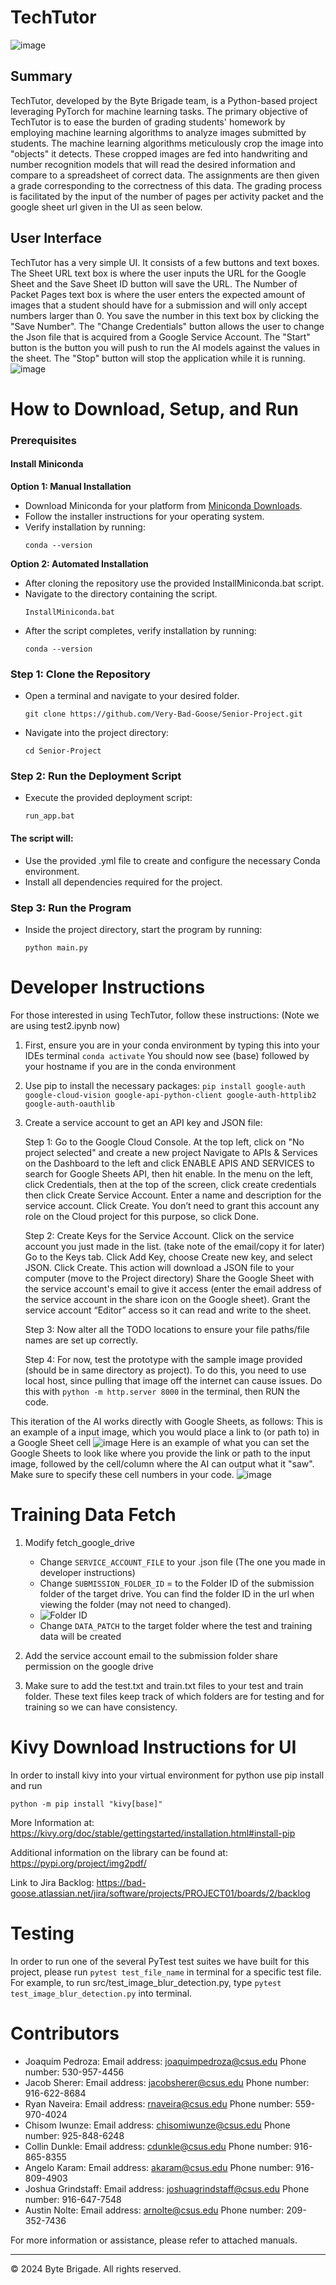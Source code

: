 # TechTutor

![image](https://github.com/Very-Bad-Goose/Senior-Project/assets/71528875/bbd8112f-7414-4646-b828-abc9ef22a103)


## Summary
TechTutor, developed by the Byte Brigade team, is a Python-based project leveraging PyTorch for machine learning tasks. The primary objective of TechTutor is to ease the burden of grading students' homework by employing machine learning algorithms to analyze images submitted by students. The machine learning algorithms meticulously crop the image into "objects" it detects. These cropped images are fed into handwriting and number recognition models that will read the desired information and compare to a spreadsheet of correct data. The assignments are then given a grade corresponding to the correctness of this data. The grading process is facilitated by the input of the number of pages per activity packet and the google sheet url given in the UI as seen below.





## User Interface
TechTutor has a very simple UI. It consists of a few buttons and text boxes. The Sheet URL text box is where the user inputs the URL for the Google Sheet and the Save Sheet ID button will save the URL. The Number of Packet Pages text box is where the user enters the expected amount of images that a student should have for a submission and will only accept numbers larger than 0. You save the number in this text box by clicking the "Save Number". The "Change Credentials" button allows the user to change the Json file that is acquired from a Google Service Account. The "Start" button is the button you will push to run the AI models against the values in the sheet. The "Stop" button will stop the application while it is running.
![image](https://github.com/user-attachments/assets/4fbade32-7dc4-43e9-9bc9-babdcff9fdb7)



# How to Download, Setup, and Run

### Prerequisites

#### Install Miniconda
**Option 1: Manual Installation**
- Download Miniconda for your platform from [Miniconda Downloads](https://docs.conda.io/en/latest/miniconda.html).
- Follow the installer instructions for your operating system.
- Verify installation by running:
  ```
  conda --version
  ```
**Option 2: Automated Installation**
- After cloning the repository use the provided InstallMiniconda.bat script.
- Navigate to the directory containing the script.
  ```
  InstallMiniconda.bat
  ```
- After the script completes, verify installation by running:
  ```
  conda --version
  ```
### Step 1: Clone the Repository
- Open a terminal and navigate to your desired folder.
  ```
  git clone https://github.com/Very-Bad-Goose/Senior-Project.git
  ```
- Navigate into the project directory:
  ```
  cd Senior-Project
  ```
### Step 2: Run the Deployment Script
- Execute the provided deployment script:
  ```
  run_app.bat
  ```
#### The script will:
- Use the provided .yml file to create and configure the necessary Conda environment.
- Install all dependencies required for the project.

### Step 3: Run the Program
- Inside the project directory, start the program by running:
  ```
  python main.py
  ```

# Developer Instructions

For those interested in using TechTutor, follow these instructions: (Note we are using test2.ipynb now)
1. First, ensure you are in your conda environment by typing this into your IDEs terminal
        `conda activate`
   You should now see (base) followed by your hostname if you are in the conda environment
2. Use pip to install the necessary packages:
   ```pip install google-auth google-cloud-vision google-api-python-client google-auth-httplib2 google-auth-oauthlib```
3. Create a service account to get an API key and JSON file:

   Step 1:
        Go to the Google Cloud Console.
        At the top left, click on "No project selected" and create a new project
        Navigate to APIs & Services on the Dashboard to the left and click ENABLE APIS AND SERVICES to search for Google Sheets API, then hit enable.
        In the menu on the left, click Credentials, then at the top of the screen, click create credentials then
        click Create Service Account.
        Enter a name and description for the service account. Click Create.
        You don’t need to grant this account any role on the Cloud project for this purpose, so click Done.

   Step 2:
        Create Keys for the Service Account.
        Click on the service account you just made in the list. (take note of the email/copy it for later)
        Go to the Keys tab.
        Click Add Key, choose Create new key, and select JSON. Click Create.
        This action will download a JSON file to your computer (move to the Project directory)
        Share the Google Sheet with the service account's email to give it access
        (enter the email address of the service account in the share icon on the Google sheet). 
        Grant the service account “Editor” access so it can read and write to the sheet.
   
   Step 3:
        Now alter all the TODO locations to ensure your file paths/file names are set up correctly.

   Step 4:
        For now, test the prototype with the sample image provided (should be in same directory as project).
        To do this, you need to use local host, since pulling that image off the internet can cause issues.
        Do this with ```python -m http.server 8000``` in the terminal, then RUN the code.
   
This iteration of the AI works directly with Google Sheets, as follows:
This is an example of a input image, which you would place a link to (or path to) in a Google Sheet cell
![image](https://github.com/Very-Bad-Goose/Senior-Project/blob/main/src/assests/dogcat.png)
Here is an example of what you can set the Google Sheets to look like where you provide the link or path to the input
image, followed by the cell/column where the AI can output what it "saw". Make sure to specify these cell numbers in your code.
![image](https://github.com/Very-Bad-Goose/Senior-Project/blob/main/src/assests/googleSheetsView.png)

# Training Data Fetch
1. Modify fetch_google_drive
   
   * Change `SERVICE_ACCOUNT_FILE` to your .json file (The one you made in developer instructions)
   * Change `SUBMISSION_FOLDER_ID` = to the Folder ID of the submission folder of the target drive. You can find the folder ID in the url when viewing the folder (may not need to changed).
   * ![Folder ID](https://github.com/user-attachments/assets/f1390b0c-151a-46b4-a2c0-5e9eba3c899e)
   * Change `DATA_PATCH` to the target folder where the test and training data will be created

2. Add the service account email to the submission folder share permission on the google drive
3. Make sure to add the test.txt and train.txt files to your test and train folder. These text files keep track of which folders are for testing and for training so we can have consistency.


# Kivy Download Instructions for UI
In order to install kivy into your virtual environment for python use pip install and run

```python -m pip install "kivy[base]"```

More Information at: https://kivy.org/doc/stable/gettingstarted/installation.html#install-pip

Additional information on the library can be found at: https://pypi.org/project/img2pdf/

Link to Jira Backlog: https://bad-goose.atlassian.net/jira/software/projects/PROJECT01/boards/2/backlog
# Testing

In order to run one of the several PyTest test suites we have built for this project, please run ```pytest test_file_name``` in terminal for a specific test file. For example, to run src/test_image_blur_detection.py, type ```pytest test_image_blur_detection.py``` into terminal.

# Contributors

- Joaquim Pedroza: Email address: joaquimpedroza@csus.edu Phone number: 530-957-4456 
- Jacob Sherer: Email address: jacobsherer@csus.edu Phone number: 916-622-8684 
- Ryan Naveira: Email address: rnaveira@csus.edu Phone number: 559-970-4024 
- Chisom Iwunze: Email address: chisomiwunze@csus.edu Phone number: 925-848-6248
- Collin Dunkle: Email address: cdunkle@csus.edu Phone number: 916-865-8355 
- Angelo Karam: Email address: akaram@csus.edu Phone number: 916-809-4903 
- Joshua Grindstaff: Email address: joshuagrindstaff@csus.edu Phone number: 916-647-7548 
- Austin Nolte: Email address: arnolte@csus.edu Phone number: 209-352-7436 


For more information or assistance, please refer to attached manuals.

---

© 2024 Byte Brigade. All rights reserved.
